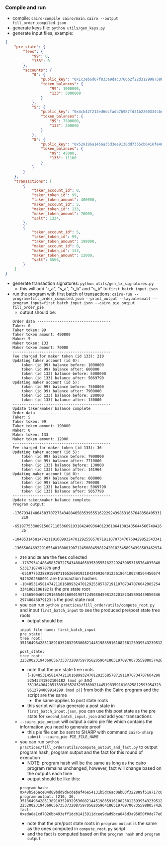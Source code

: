 ### Compile and run
- compile: `cairo-compile cairo/main.cairo --output fill_order_compiled.json`
- generate keys file: `python utils/gen_keys.py`
- generate input files, example:
```json
{
    "pre_state": {
        "fees": {
            "99": 0,
            "133": 0
        },
        "accounts": {
            "0": {
                "public_key": "0x1c3eb6d67f833a9dac3766b2f22d31299875884f3fc84ebc70c322e8fb18112",
                "token_balances": {
                    "99": 1000000,
                    "133": 5000000
                }
            },
            "5": {
                "public_key": "0x4cb42f213ed6dcfadb7b987fd31b2260334cbe404315708d17a2404fbadb11e",
                "token_balances": {
                    "99": 7500000,
                    "133": 200000
                }
            },
            "8": {
                "public_key": "0x529196a1456a35d3ee9138dd7355cb6416fe40deade3adab76f2e66554400ef",
                "token_balances": {
                    "99": 45000,
                    "133": 11100
                }
            }
        }
    },
    "transactions": [
        {
            "taker_account_id": 0,
            "taker_token_id": 99,
            "taker_token_amount": 400000,
            "maker_account_id": 5,
            "maker_token_id": 133,
            "maker_token_amount": 70000,
            "salt": 1334,
        },
        {
            "taker_account_id": 5,
            "taker_token_id": 99,
            "taker_token_amount": 190000,
            "maker_account_id": 0,
            "maker_token_id": 133,
            "maker_token_amount": 12000,
            "salt": 5566,
        }
    ]
}
``` 
- generate transaction signatures: `python utils/gen_tx_signatures.py`
    - this will add "r_a", "s_a", "r_b" and "s_b" to `first_batch_input.json`
- run the program with first batch of transactions: `cairo-run --program=fill_order_compiled.json --print_output --layout=small --program_input=first_batch_input.json --cairo_pie_output fill_order_pie`
    - output should be:
    ```
    Order data ---------------------------------
    Taker: 0
    Taker token: 99
    Taker token amount: 400000
    Maker: 5
    Maker token: 133
    Maker token amount: 70000
    --------------------------------------------
    Fee charged for maker token (id 133): 210
    Updating taker account (id 0):
        token (id 99) balance before: 1000000
        token (id 99) balance after: 600000
        token (id 133) balance before: 5000000
        token (id 133) balance after: 5069790
    Updating maker account (id 5):
        token (id 99) balance before: 7500000
        token (id 99) balance after: 7900000
        token (id 133) balance before: 200000
        token (id 133) balance after: 130000
    --------------------------------------------
    Update taker/maker balance complete
    Order data ---------------------------------
    Taker: 5
    Taker token: 99
    Taker token amount: 190000
    Maker: 0
    Maker token: 133
    Maker token amount: 12000
    --------------------------------------------
    Fee charged for maker token (id 133): 36
    Updating taker account (id 5):
        token (id 99) balance before: 7900000
        token (id 99) balance after: 7710000
        token (id 133) balance before: 130000
        token (id 133) balance after: 141964
    Updating maker account (id 0):
        token (id 99) balance before: 600000
        token (id 99) balance after: 790000
        token (id 133) balance before: 5069790
        token (id 133) balance after: 5057790
    --------------------------------------------
    Update taker/maker balance complete
    Program output:
        -1767934148645837072754348846583539555162229243985316576483584053317187497879
        210
        -651977533889150871165366919318424093640123618641002405644566749426202568091
        36
        -104853145814742110168993247012925585787191107073470760429852543341862106182
        -1366500469229165540160001907124508045981242018234589343985034629748046879123
    ```
    - `210` and `36` are the fees collected
    - `-1767934148645837072754348846583539555162229243985316576483584053317187497879` and `-651977533889150871165366919318424093640123618641002405644566749426202568091` are transaction hashes
    - `-104853145814742110168993247012925585787191107073470760429852543341862106182` is the pre state root
    - `-1366500469229165540160001907124508045981242018234589343985034629748046879123` is the post state root
    - you can run `python practices/fill_order/utils/compute_root.py` and input `first_batch_input` to see the produced pre/post state tree roots
        - output should be:
        ```
        input file name: first_batch_input
        pre_state:
        tree root: 3513649642851389103528329536082144519835916108258125939543239512794009914299

        post_state:
        tree root: 2252002319436965673537320875970562059641865197097007355988057426387825141358
        ```
        - note that the pre state tree roots (`-104853145814742110168993247012925585787191107073470760429852543341862106182 (mod p)` and `3513649642851389103528329536082144519835916108258125939543239512794009914299 (mod p)`) from both the Cairo program and the script are the same
            - the same applies to post state roots
        - this script will also generate a post state in `first_batch_input.json`, you can use this post state as the pre state for `second_batch_input.json` and add your transactions
    - `--cairo_pie_output` will output a cairo pie file which contains the information you need to generate proof
        - this pie file can be sent to SHARP with command `cairo-sharp submit --cairo_pie PIE_FILE_NAME`
    - you can run `python practices/fill_order/utils/compute_output_and_fact.py` to output program hash, program output and the fact for this round of execution
        - NOTE: program hash will be the same as long as the cairo program remains unchanged, however, fact will change based on the outputs each time
        - output should be like this:
        ```
        program hash: 0x48b5e5ace04d89bdd9d6cdebaf46e54131b5dc6ac0ab03f322889f51a717c0c
        program output: [210, 36, 3513649642851389103528329536082144519835916108258125939543239512794009914299, 2252002319436965673537320875970562059641865197097007355988057426387825141358]
        fact: 0xeda8a1cd7026bb493eff1dcb1415911dcee9dad9bca845d3a95850f0de77e637
        ```
        - note that the pre/post state roots in `program output` is the same as the ones computed in `compute_root.py` script
        - and the fact is computed based on the `program hash` and `program output`
